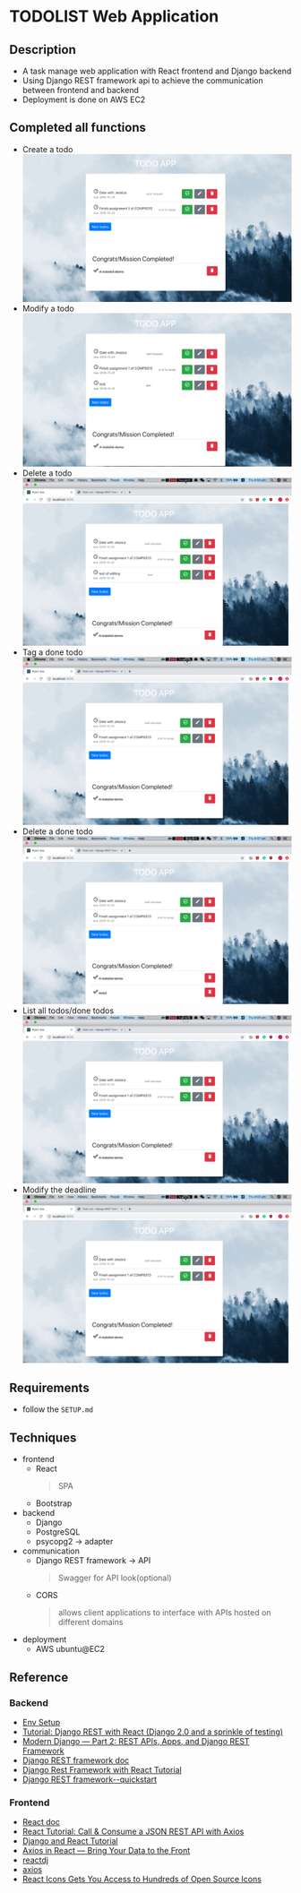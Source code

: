 # TODOLIST Web Application

## Description

- A task manage web application with React frontend and Django backend
- Using Django REST framework api to achieve the communication between frontend and backend
- Deployment is done on AWS EC2

## Completed all functions

- Create a todo
  ![1](gifs/增加待办事项.gif)
- Modify a todo
  ![2](gifs/编辑待办事项.gif)
- Delete a todo
  ![3](gifs/删除待办事项.gif)
- Tag a done todo
  ![4](gifs/标记完成待办事项.gif)
- Delete a done todo
  ![5](gifs/删除一个完成事项.gif)
- List all todos/done todos
  ![6](gifs/列出所有待办-完成事项.gif)
- Modify the deadline
  ![7](gifs/更改待办事项Deadline.gif)

## Requirements

- follow the `SETUP.md`

## Techniques

- frontend
  - React
    > SPA
  - Bootstrap
- backend
  - Django
  - PostgreSQL
  - psycopg2 -> adapter
- communication
  - Django REST framework -> API
    > Swagger for API look(optional)
  - CORS
    > allows client applications to interface with APIs hosted on different domains
- deployment
  - AWS ubuntu@EC2

## Reference

### Backend

- [Env Setup](https://gist.github.com/harisibrahimkv/8279101)
- [Tutorial: Django REST with React (Django 2.0 and a sprinkle of testing)](https://www.valentinog.com/blog/drf/)
- [Modern Django — Part 2: REST APIs, Apps, and Django REST Framework](https://medium.com/@djstein/modern-django-part-2-rest-apis-apps-and-django-rest-framework-ea0cac5ab104)
- [Django REST framework doc](https://www.django-rest-framework.org/)
- [Django Rest Framework with React Tutorial](https://wsvincent.com/django-rest-framework-react-tutorial/)
- [Django REST framework--quickstart](https://www.django-rest-framework.org/tutorial/quickstart/)

### Frontend

- [React doc](https://reactjs.org/docs/hello-world.html)
- [React Tutorial: Call & Consume a JSON REST API with Axios](https://www.techiediaries.com/react-axios/)
- [Django and React Tutorial](https://www.youtube.com/watch?v=uZgRbnIsgrA)
- [Axios in React — Bring Your Data to the Front](https://programmingwithmosh.com/javascript/axios-in-react-bring-your-data-to-the-front/)
- [reactdj](http://srplabs.in/home)
- [axios](https://github.com/axios/axios)
- [React Icons Gets You Access to Hundreds of Open Source Icons](https://alligator.io/react/react-icons-open-source-icons/)
